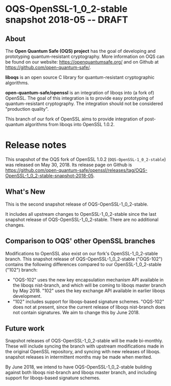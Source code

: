 OQS-OpenSSL-1\_0\_2-stable snapshot 2018-05 -- DRAFT
===========================================

About
-----

The **Open Quantum Safe (OQS) project** has the goal of developing and prototyping quantum-resistant cryptography.  More information on OQS can be found on our website: https://openquantumsafe.org/ and on Github at https://github.com/open-quantum-safe/.  

**liboqs** is an open source C library for quantum-resistant cryptographic algorithms.  

**open-quantum-safe/openssl** is an integration of liboqs into (a fork of) OpenSSL.  The goal of this integration is to provide easy prototyping of quantum-resistant cryptography.  The integration should not be considered "production quality".

This branch of our fork of OpenSSL aims to provide integration of post-quantum algorithms from liboqs into OpenSSL 1.0.2.

Release notes
=============

This snapshot of the OQS fork of OpenSSL 1.0.2 (`OQS-OpenSSL-1_0_2-stable`) was released on May 30, 2018.  Its release page on Github is https://github.com/open-quantum-safe/openssl/releases/tag/OQS-OpenSSL-1_0_2-stable-snapshot-2018-05.

What's New
----------

This is the second snapshot release of OQS-OpenSSL-1\_0\_2-stable.

It includes all upstream changes to OpenSSL-1\_0\_2-stable since the last snapshot release of OQS-OpenSSL-1\_0\_2-stable.  There are no additional changes.

Comparison to OQS' other OpenSSL branches
-----------------------------------------

Modifications to OpenSSL also exist on our fork's OpenSSL-1\_0\_2-stable branch.  This snapshot release of OQS-OpenSSL-1\_0\_2-stable ("OQS-102") contains the following differences compared to our OpenSSL-1\_0\_2-stable ("102") branch:

- "OQS-102" uses the new key encapsulation mechanism API available in the liboqs nist-branch, and which will be coming to liboqs master branch by May 2018.  "102" uses the key exchange API available in earlier liboqs development.
- "102" includes support for liboqs-based signature schemes.  "OQS-102" does not at present, since the current release of liboqs nist-branch does not contain signatures.  We aim to change this by June 2018.

Future work
-----------

Snapshot releases of OQS-OpenSSL-1\_0\_2-stable will be made bi-monthly.  These will include syncing the branch with upstream modifications made in the original OpenSSL repository, and syncing with new releases of liboqs.  snapshot releases in intermittent months may be made when merited.

By June 2018, we intend to have OQS-OpenSSL-1\_0\_2-stable building against both liboqs nist-branch and liboqs master branch, and including support for liboqs-based signature schemes.
